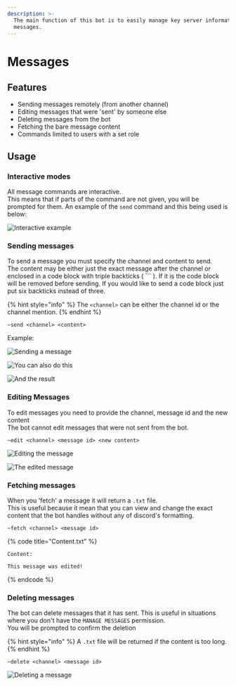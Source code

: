 ```yaml
---
description: >-
  The main function of this bot is to easily manage key server information
  messages.
---
```


# Messages

## Features

* Sending messages remotely \(from another channel\)
* Editing messages that were 'sent' by someone else
* Deleting messages from the bot
* Fetching the bare message content
* Commands limited to users with a set role

## Usage

### Interactive modes

All message commands are interactive.  
This means that if parts of the command are not given, you will be prompted for them. An example of the `send` command and this being used is below:

![Interactive example](../.gitbook/assets/send_interactive%20%281%29.png)

### Sending messages

To send a message you must specify the channel and content to send.  
The content may be either just the exact message after the channel or enclosed in a code block with triple backticks \( \`\`\` \). If it is the code block will be removed before sending. If you would like to send a code block just put six backticks instead of three.

{% hint style="info" %}
The `<channel>` can be either the channel id or the channel mention.
{% endhint %}

`~send <channel> <content>`

Example:

![Sending a message](../.gitbook/assets/send_1%20%281%29.png)

![You can also do this](../.gitbook/assets/send_1_code_block%20%281%29.png)

![And the result](../.gitbook/assets/send_2%20%281%29.png)

### Editing Messages

To edit messages you need to provide the channel, message id and the new content  
The bot cannot edit messages that were not sent from the bot.

`~edit <channel> <message id> <new content>`

![Editing the message](../.gitbook/assets/edit_1%20%281%29.png)

![The edited message](../.gitbook/assets/edit_2%20%281%29.png)

### Fetching messages

When you 'fetch' a message it will return a `.txt` file.  
This is useful because it mean that you can view and change the exact content that the bot handles without any of discord's formatting.

`~fetch <channel> <message id>`

{% code title="Content.txt" %}

```text
Content:

This message was edited!
```

{% endcode %}

### Deleting messages

The bot can delete messages that it has sent. This is useful in situations where you don't have the `MANAGE MESSAGES` permission.  
You will be prompted to confirm the deletion

{% hint style="info" %}
A `.txt` file will be returned if the content is too long.
{% endhint %}

`~delete <channel> <message id>`

![Deleting a message](../.gitbook/assets/delete%20%281%29.png)
